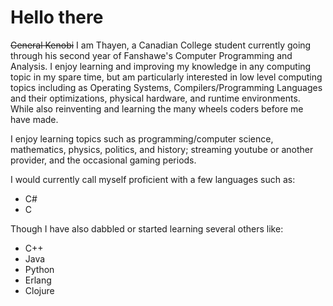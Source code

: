 # Hello there
~~General Kenobi~~
I am Thayen, a Canadian College student currently going through his second year of Fanshawe's Computer Programming and Analysis.
I enjoy learning and improving my knowledge in any computing topic in my spare time, but am particularly interested in low level computing topics including as Operating Systems, Compilers/Programming Languages and their optimizations, physical hardware, and runtime environments. While also reinventing and learning the many wheels coders before me have made.

I enjoy learning topics such as programming/computer science, mathematics, physics, politics, and history; streaming youtube or another provider, and the occasional gaming periods.

I would currently call myself proficient with a few languages such as:
- C#
- C

Though I have also dabbled or started learning several others like:
- C++
- Java
- Python
- Erlang
- Clojure
